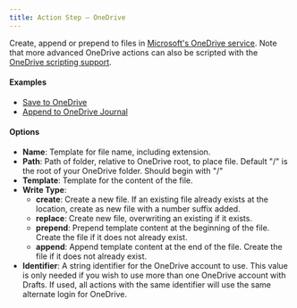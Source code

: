 ```yaml
---
title: Action Step – OneDrive
---
```


Create, append or prepend to files in [Microsoft's OneDrive service](http://onedrive.live.com). Note that more advanced OneDrive actions can also be scripted with the [OneDrive scripting support](https://github.com/agiletortoise/drafts-documentation/wiki/OneDrive).

#### Examples

- [Save to OneDrive](http://drafts5-actions.agiletortoise.com/a/1D2)
- [Append to OneDrive Journal](http://drafts5-actions.agiletortoise.com/a/1D3)

#### Options

- **Name**: Template for file name, including extension.
- **Path**: Path of folder, relative to OneDrive root, to place file. Default "/" is the root of your OneDrive folder. Should begin with "/"
- **Template**: Template for the content of the file.
- **Write Type**:
  - **create**: Create a new file. If an existing file already exists at the location, create as new file with a number suffix added.
  - **replace**: Create new file, overwriting an existing if it exists.
  - **prepend**: Prepend template content at the beginning of the file. Create the file if it does not already exist.
  - **append**: Append template content at the end of the file. Create the file if it does not already exist.
- **Identifier**: A string identifier for the OneDrive account to use. This value is only needed if you wish to use more than one OneDrive account with Drafts. If used, all actions with the same identifier will use the same alternate login for OneDrive.
